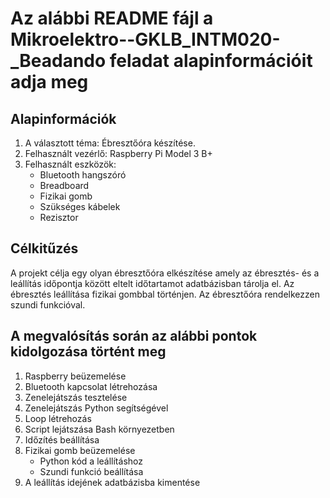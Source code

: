 # Az alábbi README fájl a Mikroelektro--GKLB_INTM020-_Beadando feladat alapinformációit adja meg

## Alapinformációk
1. A választott téma: Ébresztőóra készítése.
2. Felhasznált vezérlő: Raspberry Pi Model 3 B+
3. Felhasznált eszközök: 
   * Bluetooth hangszóró
   * Breadboard
   * Fizikai gomb
   * Szükséges kábelek
   * Rezisztor

## Célkitűzés
A projekt célja egy olyan ébresztőóra elkészítése amely az ébresztés- és a leállítás időpontja között eltelt időtartamot adatbázisban tárolja el. Az ébresztés leállítása fizikai gombbal történjen. Az ébresztőóra rendelkezzen szundi funkcióval.

## A megvalósítás során az alábbi pontok kidolgozása történt meg
1. Raspberry beüzemelése
2. Bluetooth kapcsolat létrehozása
3. Zenelejátszás tesztelése
4. Zenelejátszás Python segítségével
5. Loop létrehozás
6. Script lejátszása Bash környezetben
7. Időzítés beállítása
8. Fizikai gomb beüzemelése
   *  Python kód a leállításhoz
   *  Szundi funkció beállítása
9. A leállítás idejének adatbázisba kimentése
